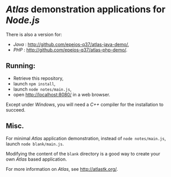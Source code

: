 # *Atlas* demonstration applications for *Node.js*

There is also a version for:
  * *Java* : <http://github.com/epeios-q37/atlas-java-demo/>,
  * *PHP* : <http://github.com/epeios-q37/atlas-php-demo/>.

## Running:
* Retrieve this repository,
* launch `npm install`,
* launch `node notes/main.js`,
* open <http://localhost:8080/> in a web browser.
  
Except under *Windows*, you will need a *C++* compiler for the installation to succeed.

## Misc.

For minimal *Atlas* application demonstration, instead of `node notes/main.js`, launch `node blank/main.js`.

Modifying the content of the `blank` directory is a good way to create your own *Atlas* based application.

For more information on *Atlas*, see <http://atlastk.org/>.
